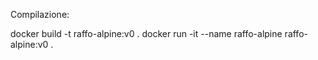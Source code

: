 Compilazione:

docker build -t raffo-alpine:v0 .
docker run -it --name raffo-alpine raffo-alpine:v0 .
